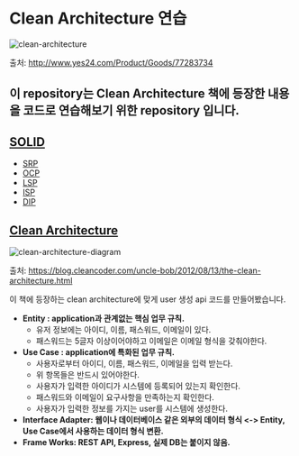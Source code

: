 # Clean Architecture 연습

![clean-architecture](http://image.yes24.com/goods/77283734/XL)

출처: http://www.yes24.com/Product/Goods/77283734

## 이 repository는 Clean Architecture 책에 등장한 내용을 코드로 연습해보기 위한 repository 입니다.

## [SOLID](https://github.com/jewook3617/clean-architecture-practice/tree/master/SOLID)

- [SRP](https://github.com/jewook3617/clean-architecture-practice/tree/master/SOLID/SRP)
- [OCP](https://github.com/jewook3617/clean-architecture-practice/tree/master/SOLID/OCP)
- [LSP](https://github.com/jewook3617/clean-architecture-practice/tree/master/SOLID/LSP)
- [ISP](https://github.com/jewook3617/clean-architecture-practice/tree/master/SOLID/ISP)
- [DIP](https://github.com/jewook3617/clean-architecture-practice/tree/master/SOLID/DIP)

## [Clean Architecture](https://github.com/jewook3617/clean-architecture-practice/tree/master/SOLID)

![clean-architecture-diagram](https://blog.cleancoder.com/uncle-bob/images/2012-08-13-the-clean-architecture/CleanArchitecture.jpg)

출처: https://blog.cleancoder.com/uncle-bob/2012/08/13/the-clean-architecture.html

이 책에 등장하는 clean architecture에 맞게 user 생성 api 코드를 만들어봤습니다.

- **Entity : application과 관계없는 핵심 업무 규칙.**
  - 유저 정보에는 아이디, 이름, 패스워드, 이메일이 있다.
  - 패스워드는 5글자 이상이어야하고 이메일은 이메일 형식을 갖춰야한다.
- **Use Case : application에 특화된 업무 규칙.**
  - 사용자로부터 아이디, 이름, 패스워드, 이메일을 입력 받는다.
  - 위 항목들은 반드시 있어야한다.
  - 사용자가 입력한 아이디가 시스템에 등록되어 있는지 확인한다.
  - 패스워드와 이메일이 요구사항을 만족하는지 확인한다.
  - 사용자가 입력한 정보를 가지는 user를 시스템에 생성한다.
- **Interface Adapter: 웹이나 데이터베이스 같은 외부의 데이터 형식 <-> Entity, Use Case에서 사용하는 데이터 형식 변환.**
- **Frame Works: REST API, Express, 실제 DB는 붙이지 않음.**
